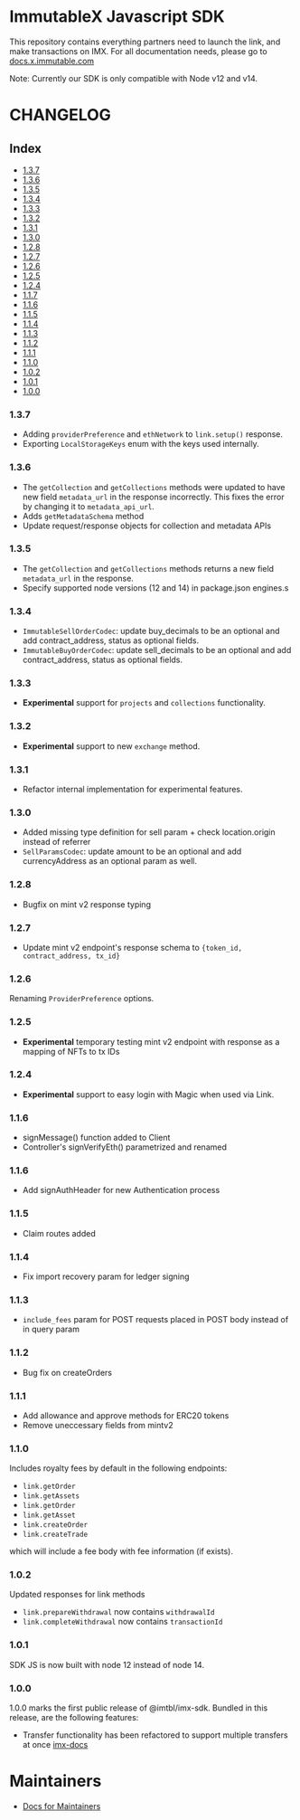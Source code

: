 # ImmutableX Javascript SDK

This repository contains everything partners need to launch the link, and make transactions on IMX. For all documentation needs, please go to [docs.x.immutable.com](https://docs.x.immutable.com/)

Note: Currently our SDK is only compatible with Node v12 and v14.

# CHANGELOG

## Index

- [1.3.7](#1.3.7)
- [1.3.6](#1.3.6)
- [1.3.5](#1.3.5)
- [1.3.4](#1.3.4)
- [1.3.3](#1.3.3)
- [1.3.2](#1.3.2)
- [1.3.1](#1.3.1)
- [1.3.0](#1.3.0)
- [1.2.8](#1.2.8)
- [1.2.7](#1.2.7)
- [1.2.6](#1.2.6)
- [1.2.5](#1.2.5)
- [1.2.4](#1.2.4)
- [1.1.7](#1.1.7)
- [1.1.6](#1.1.6)
- [1.1.5](#1.1.5)
- [1.1.4](#1.1.4)
- [1.1.3](#1.1.3)
- [1.1.2](#1.1.2)
- [1.1.1](#1.1.1)
- [1.1.0](#1.1.0)
- [1.0.2](#1.0.2)
- [1.0.1](#1.0.1)
- [1.0.0](#1.0.0)

### 1.3.7

- Adding `providerPreference` and `ethNetwork` to `link.setup()` response.
- Exporting `LocalStorageKeys` enum with the keys used internally.

### 1.3.6

- The `getCollection` and `getCollections` methods were updated to have new field `metadata_url` in the response incorrectly. This fixes the error by changing it to `metadata_api_url`.
- Adds `getMetadataSchema` method
- Update request/response objects for collection and metadata APIs

### 1.3.5

- The `getCollection` and `getCollections` methods returns a new field `metadata_url` in the response.
- Specify supported node versions (12 and 14) in package.json engines.s

### 1.3.4

- `ImmutableSellOrderCodec`: update buy_decimals to be an optional and add contract_address, status as optional fields.
- `ImmutableBuyOrderCodec`: update sell_decimals to be an optional and add contract_address, status as optional fields.

### 1.3.3

- **Experimental** support for `projects` and `collections` functionality.

### 1.3.2

- **Experimental** support to new `exchange` method.

### 1.3.1

- Refactor internal implementation for experimental features.

### 1.3.0

- Added missing type definition for sell param + check location.origin instead of referrer
- `SellParamsCodec`: update amount to be an optional and add currencyAddress as an optional param as well.

### 1.2.8

- Bugfix on mint v2 response typing

### 1.2.7

- Update mint v2 endpoint's response schema to `{token_id, contract_address, tx_id}`

### 1.2.6

Renaming `ProviderPreference` options.

### 1.2.5

- **Experimental** temporary testing mint v2 endpoint with response as a mapping of NFTs to tx IDs

### 1.2.4

- **Experimental** support to easy login with Magic when used via Link.

### 1.1.6

- signMessage() function added to Client
- Controller's signVerifyEth() parametrized and renamed

### 1.1.6

- Add signAuthHeader for new Authentication process

### 1.1.5

- Claim routes added

### 1.1.4

- Fix import recovery param for ledger signing

### 1.1.3

- `include_fees` param for POST requests placed in POST body instead of in query param

### 1.1.2

- Bug fix on createOrders

### 1.1.1

- Add allowance and approve methods for ERC20 tokens
- Remove uneccessary fields from mintv2

### 1.1.0

Includes royalty fees by default in the following endpoints:

- `link.getOrder`
- `link.getAssets`
- `link.getOrder`
- `link.getAsset`
- `link.createOrder`
- `link.createTrade`

which will include a fee body with fee information (if exists).

### 1.0.2

Updated responses for link methods

- `link.prepareWithdrawal` now contains `withdrawalId`
- `link.completeWithdrawal` now contains `transactionId`

### 1.0.1

SDK JS is now built with node 12 instead of node 14.

### 1.0.0

1.0.0 marks the first public release of @imtbl/imx-sdk. Bundled in this release, are the following features:

- Transfer functionality has been refactored to support multiple transfers at once [imx-docs](https://docs.x.immutable.com/docs/linktransfer)

# Maintainers

- [Docs for Maintainers](./docs/maintainers.md)
